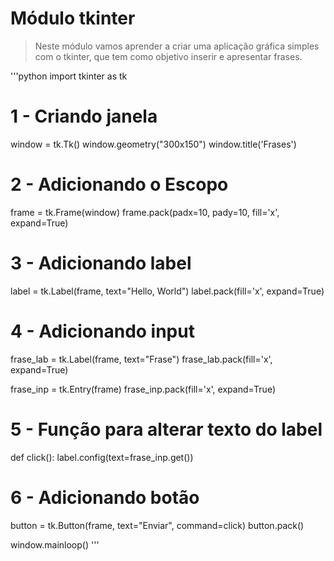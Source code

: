 # Módulo tkinter

> Neste módulo vamos aprender a criar uma aplicação gráfica simples com o tkinter, que tem como objetivo inserir e apresentar frases.

'''python
import tkinter as tk
# 1 - Criando janela
window = tk.Tk()
window.geometry("300x150")
window.title('Frases')

# 2 - Adicionando o Escopo
frame = tk.Frame(window)
frame.pack(padx=10, pady=10, fill='x', expand=True)

# 3 - Adicionando label

label = tk.Label(frame, text="Hello, World")
label.pack(fill='x', expand=True)

# 4 - Adicionando input
frase_lab = tk.Label(frame, text="Frase")
frase_lab.pack(fill='x', expand=True)

frase_inp = tk.Entry(frame)
frase_inp.pack(fill='x', expand=True)

# 5 - Função para alterar texto do label
def click():
    label.config(text=frase_inp.get())
    
# 6 - Adicionando botão
button = tk.Button(frame, text="Enviar", command=click)
button.pack()

window.mainloop()
'''